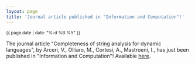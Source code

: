 ```yaml
---
layout: page
title: 'Journal article published in "Information and Computation"!'
---
```


<small>{{ page.date | date: "%-d %B %Y" }}</small>

The journal article "Completeness of string analysis for dynamic languages", by Arceri, V., Olliaro, M., Cortesi, A., Mastroeni, I., has just been published in "Information and Computation"! Available [here](https://doi.org/10.1016/j.ic.2021.104791).
